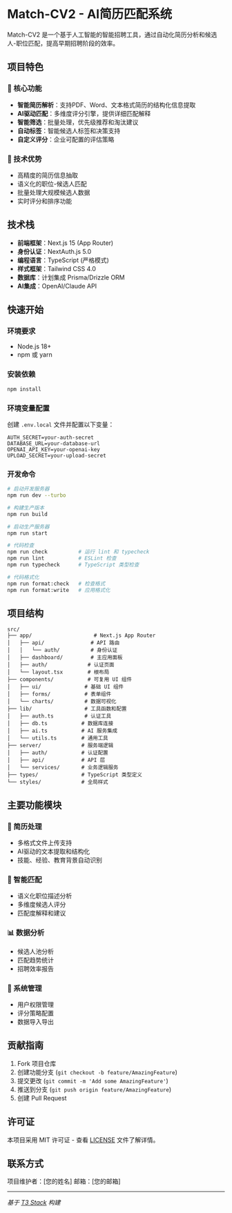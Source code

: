 # Match-CV2 - AI简历匹配系统

Match-CV2 是一个基于人工智能的智能招聘工具，通过自动化简历分析和候选人-职位匹配，提高早期招聘阶段的效率。

## 项目特色

### 🎯 核心功能
- **智能简历解析**：支持PDF、Word、文本格式简历的结构化信息提取
- **AI驱动匹配**：多维度评分引擎，提供详细匹配解释
- **智能筛选**：批量处理，优先级推荐和淘汰建议
- **自动标签**：智能候选人标签和决策支持
- **自定义评分**：企业可配置的评估策略

### 🚀 技术优势
- 高精度的简历信息抽取
- 语义化的职位-候选人匹配
- 批量处理大规模候选人数据
- 实时评分和排序功能

## 技术栈

- **前端框架**：Next.js 15 (App Router)
- **身份认证**：NextAuth.js 5.0
- **编程语言**：TypeScript (严格模式)
- **样式框架**：Tailwind CSS 4.0
- **数据库**：计划集成 Prisma/Drizzle ORM
- **AI集成**：OpenAI/Claude API

## 快速开始

### 环境要求
- Node.js 18+
- npm 或 yarn

### 安装依赖
```bash
npm install
```

### 环境变量配置
创建 `.env.local` 文件并配置以下变量：
```env
AUTH_SECRET=your-auth-secret
DATABASE_URL=your-database-url
OPENAI_API_KEY=your-openai-key
UPLOAD_SECRET=your-upload-secret
```

### 开发命令
```bash
# 启动开发服务器
npm run dev --turbo

# 构建生产版本
npm run build

# 启动生产服务器
npm run start

# 代码检查
npm run check          # 运行 lint 和 typecheck
npm run lint           # ESLint 检查
npm run typecheck      # TypeScript 类型检查

# 代码格式化
npm run format:check   # 检查格式
npm run format:write   # 应用格式化
```

## 项目结构

```
src/
├── app/                    # Next.js App Router
│   ├── api/               # API 路由
│   │   └── auth/          # 身份认证
│   ├── dashboard/         # 主应用面板
│   ├── auth/             # 认证页面
│   └── layout.tsx        # 根布局
├── components/           # 可复用 UI 组件
│   ├── ui/              # 基础 UI 组件
│   ├── forms/           # 表单组件
│   └── charts/          # 数据可视化
├── lib/                 # 工具函数和配置
│   ├── auth.ts          # 认证工具
│   ├── db.ts           # 数据库连接
│   ├── ai.ts           # AI 服务集成
│   └── utils.ts        # 通用工具
├── server/             # 服务端逻辑
│   ├── auth/           # 认证配置
│   ├── api/            # API 层
│   └── services/       # 业务逻辑服务
├── types/              # TypeScript 类型定义
└── styles/             # 全局样式
```

## 主要功能模块

### 📄 简历处理
- 多格式文件上传支持
- AI驱动的文本提取和结构化
- 技能、经验、教育背景自动识别

### 🎯 智能匹配
- 语义化职位描述分析
- 多维度候选人评分
- 匹配度解释和建议

### 📊 数据分析
- 候选人池分析
- 匹配趋势统计
- 招聘效率报告

### 🔧 系统管理
- 用户权限管理
- 评分策略配置
- 数据导入导出

## 贡献指南

1. Fork 项目仓库
2. 创建功能分支 (`git checkout -b feature/AmazingFeature`)
3. 提交更改 (`git commit -m 'Add some AmazingFeature'`)
4. 推送到分支 (`git push origin feature/AmazingFeature`)
5. 创建 Pull Request

## 许可证

本项目采用 MIT 许可证 - 查看 [LICENSE](LICENSE) 文件了解详情。

## 联系方式

项目维护者：[您的姓名]
邮箱：[您的邮箱]

---

*基于 [T3 Stack](https://create.t3.gg/) 构建*
